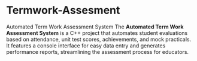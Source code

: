 # Termwork-Assesment
Automated Term Work Assessment System  The **Automated Term Work Assessment System** is a C++ project that automates student evaluations based on attendance, unit test scores, achievements, and mock practicals. It features a console interface for easy data entry and generates performance reports, streamlining the assessment process for educators.
